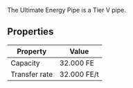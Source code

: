 The Ultimate Energy Pipe is a Tier V pipe.

## Properties
|Property|Value|
|--------|-----|
|Capacity|32.000 FE|
|Transfer rate|32.000 FE/t|